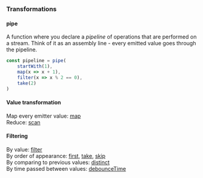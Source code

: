 ### Transformations

#### pipe

A function where you declare a _pipeline_ of operations that are performed on a stream. Think of it as an assembly line - every emitted value goes through the pipeline.

```javascript
const pipeline = pipe(
    startWith(1),
    map(x => x + 1),
    filter(x => x % 2 == 0),
    take(2)
)
```

#### Value transformation

Map every emitter value: [map](https://rxjs-dev.firebaseapp.com/api/operators/map)  
Reduce: [scan](https://rxjs-dev.firebaseapp.com/api/operators/scan)

#### Filtering

By value: [filter](https://rxjs-dev.firebaseapp.com/api/operators/filter)  
By order of appearance: [first](https://rxjs-dev.firebaseapp.com/api/operators/first), [take](https://rxjs-dev.firebaseapp.com/api/operators/take), [skip](https://rxjs-dev.firebaseapp.com/api/operators/skip)  
By comparing to previous values: [distinct](https://rxjs-dev.firebaseapp.com/api/operators/distinct)  
By time passed between values: [debounceTime](https://rxjs-dev.firebaseapp.com/api/operators/debounceTime)
